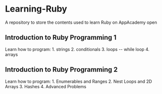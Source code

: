 # Learning-Ruby
A repository to store the contents used to learn Ruby on AppAcademy open

## Introduction to Ruby Programming 1

Learn how to program:
    1. strings
    2. conditionals
    3. loops  -- while loop
    4. arrays

## Introduction to Ruby Programming 2 

Learn how to program:
    1. Enumerables and Ranges
    2. Nest Loops and 2D Arrays
    3. Hashes
    4. Advanced Problems 